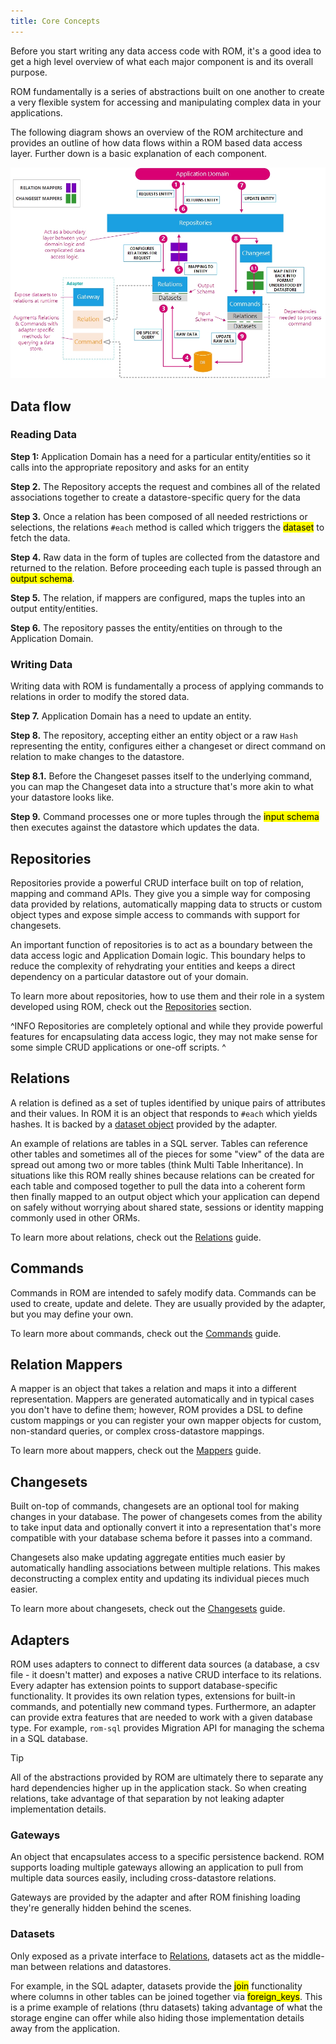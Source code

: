 ```yaml
---
title: Core Concepts
---
```


Before you start writing any data access code with ROM, it's a good idea to
get a high level overview of what each major component is and its overall
purpose.

ROM fundamentally is a series of abstractions built on one another to create
a very flexible system for accessing and manipulating complex data in your
applications.

The following diagram shows an overview of the ROM architecture and provides an
outline of how data flows within a ROM based data access layer. Further down
is a basic explanation of each component.

![ROM Design Overview](images/rom-overview.jpg)

## Data flow

### Reading Data

**Step 1:** Application Domain has a need for a particular entity/entities so it
            calls into the appropriate repository and asks for an entity

**Step 2.** The Repository accepts the request and combines all of the
            related associations together to create a datastore-specific query
            for the data

**Step 3.** Once a relation has been composed of all needed restrictions or
            selections, the relations `#each` method is called which triggers
            the <mark>dataset</mark> to fetch the data.

**Step 4.** Raw data in the form of tuples are collected from the datastore and
            returned to the relation. Before proceeding each tuple is passed
            through an <mark>output schema</mark>.

**Step 5.** The relation, if mappers are configured, maps the tuples into an
            output entity/entities.

**Step 6.** The repository passes the entity/entities on through to the
            Application Domain.

### Writing Data

Writing data with ROM is fundamentally a process of applying commands to relations
in order to modify the stored data.

**Step 7.** Application Domain has a need to update an entity.

**Step 8.** The repository, accepting either an entity object or a raw `Hash`
            representing the entity, configures either a changeset or direct
            command on relation to make changes to the datastore.

**Step 8.1.** Before the Changeset passes itself to the underlying command, you
              can map the Changeset data into a structure that's more akin to what
              your datastore looks like.

**Step 9.** Command processes one or more tuples through the
            <mark>input schema</mark> then executes against the datastore which
            updates the data.


## Repositories

Repositories provide a powerful CRUD interface built on top of relation,
mapping and command APIs. They give you a simple way for composing data
provided by relations, automatically mapping data to structs or custom object
types and expose simple access to commands with support for changesets.

An important function of repositories is to act as a boundary between the data
access logic and Application Domain logic. This boundary helps to reduce
the complexity of rehydrating your entities and keeps a direct dependency
on a particular datastore out of your domain.

To learn more about repositories, how to use them and their role in a system
developed using ROM, check out the
[Repositories](/%{version}/learn/repositories) section.

^INFO
  Repositories are completely optional and while they provide powerful features
  for encapsulating data access logic, they may not make sense for some
  simple CRUD applications or one-off scripts.
^

## Relations

A relation is defined as a set of tuples identified by unique pairs of
attributes and their values. In ROM it is an object that responds to `#each`
which yields hashes. It is backed by a [dataset object](#datasets) provided by
the adapter.


An example of relations are tables in a SQL server. Tables can reference
other tables and sometimes all of the pieces for some "view" of the data are
spread out among two or more tables (think Multi Table Inheritance). In
situations like this ROM really shines because relations can be created for
each table and composed together to pull the data into a coherent form then
finally mapped to an output object which your application can depend on safely
without worrying about shared state, sessions or identity mapping commonly
used in other ORMs.

To learn more about relations, check out the [Relations](/%{version}/learn/core/relations) guide.


## Commands

Commands in ROM are intended to safely modify data. Commands can be used to create, update and delete. They are usually provided by the adapter, but you may define your own.

To learn more about commands, check out the [Commands](/%{version}/learn/core/commands) guide.

## Relation Mappers

A mapper is an object that takes a relation and maps it into a different representation. Mappers are generated automatically and in typical cases you don't have to define them; however, ROM provides a DSL to define custom mappings or you can register your own mapper objects for custom, non-standard queries, or complex cross-datastore mappings.

To learn more about mappers, check out the [Mappers](//guide/core-concepts/mappers) guide.

## Changesets

Built on-top of commands, changesets are an optional tool for making changes in your database. The power of changesets comes from the ability to take input data and optionally convert it into a representation that's more compatible with your database schema before it passes into a command.

Changesets also make updating aggregate entities much easier by automatically handling associations between multiple relations. This makes deconstructing a complex entity and updating its individual pieces much easier.

To learn more about changesets, check out the [Changesets](//guide/core-concepts/changesets) guide.

## Adapters

ROM uses adapters to connect to different data sources (a database, a csv file - it doesn't matter) and exposes a native CRUD interface to its relations. Every adapter has extension points to support database-specific functionality. It provides its own relation types, extensions for built-in commands, and potentially new command types. Furthermore, an adapter can provide extra features that are needed to work with a given database type. For example, `rom-sql` provides Migration API for managing the schema in a SQL database.

> [!TIP]
> All of the abstractions provided by ROM are ultimately there to separate any hard dependencies higher up in the application stack. So when creating relations, take advantage of that separation by not leaking adapter implementation details.

### Gateways

An object that encapsulates access to a specific persistence backend. ROM supports loading multiple gateways allowing an application to pull from multiple data sources easily, including cross-datastore relations.

Gateways are provided by the adapter and after ROM finishing loading they're generally hidden behind the scenes.

### Datasets

Only exposed as a private interface to [Relations](#relations), datasets act as the middle-man between relations and datastores.

For example, in the SQL adapter, datasets provide the <mark>join</mark> functionality where columns in other tables can be joined together via <mark>foreign_keys</mark>. This is a prime example of relations (thru datasets) taking advantage of what the storage engine can offer while also hiding those implementation details away from the application.

